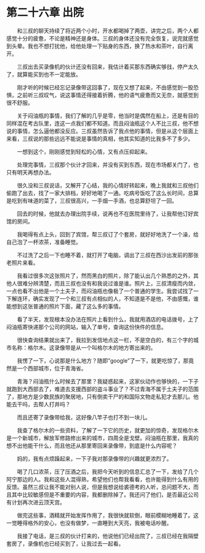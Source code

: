 # 第二十六章 出院


　　和三叔的聊天持续了将近两个小时，开水都喝掉了两壶，讲完之后，两个人都感觉十分的疲惫，不论是精神还是身体。三叔的身体还没有完全恢复，说完就感觉到头晕。我也不想打扰他，给他处理一下贴身的东西，换了热水和茶叶，自行离开。

　　三叔出去买录像机的伙计还没有回来，我估计着买那东西确实够戗，停产太久了，就算能买到也不一定能放。

　　刚才听的时候已经忘记录像带这回事了，现在又想了起来，不由感觉到一股恐惧，之前听三叔叹气，说这事情还得接着折腾，他的语气疲惫而又无奈，就感觉到很不舒服。

　　关于闷油瓶的事情，我们了解的几乎是零，他当时是偶然在船上，还是有目的同样混在考古队里，连这一点我们都不知道。而且闷油瓶这个人不比三叔，他不想说的事情，怎么逼他都没反应。三叔虽然告诉了我点他的事情，但是从这个层面上来看，三叔说的那些远远不能说是事情的真相，他其实知道的比我多不了多少。

　　一想到这个，刚刚感觉到轻松的心情，又有点压抑起来。

　　处理完事情，三叔那个伙计才回来，并没有买到东西，现在市场都关门了，也只有明天再想办法。

　　很久没和三叔说话，又解开了心结，我的心情好转起来，晚上我就和三叔他们偷跑了出去，找了一家大排档，好好地喝了一通。吃病号饭吃了这么长时间，总算是吃到有味道的菜了，三叔很高兴，一手烟一手酒，也总算舒坦了一回。

　　回去的时候，他就去办理出院手续，说再也不在医院里待了，让我帮他订好宾馆的房间。

　　我喝得有点上头，回到了宾馆，帮三叔订了个套房，就好好地洗了一个澡，给自己泡了一杯浓茶，准备睡觉。

　　不过洗了之后一下也睡不着，就打开了电脑，调出了三叔在西沙出发前的那张老照片来看。

　　我看过很多次这张照片了，然而黑白的照片，除了能认出几个熟悉的之外，其他人很难分辨清楚，而且三叔也没有和我说过谁是谁。照片上，三叔清瘦而内敛，一点也看不出他是一个土夫子，而闷油瓶也像极了一个普通的学生。我尝试找了一下解连环，确实发现了一个和三叔有点相似的人，不知道是不是他，不由感慨，谁能想到这张普通的照片下面，藏了这么多的事情。

　　看了半天，发现根本没办法在照片上看到什么，我就用酒店的电话拨号，上了闷油瓶寄快递那个公司的网站，输入了单号，查询这份快件的信息。

　　很快查询结果就出来了，我拉到发信地点这一栏，不是空白的，有三个字的城市名称：格尔木。这录像带是从一个叫格尔木的地方寄出来的。

　　我愣了一下，心说那是什么地方？随即”google”了一下，就更吃惊了，那竟然是一个西部城市，位于青海省。

　　青海？闷油瓶什么时候去了那里？我疑惑起来，这家伙动作也够快的，一下子就跑到大西部去了，难道去支援西部的盗斗事业了？不过青海不属于土夫子的范围了，那地方是少数民族的聚居地，只有倒卖干尸的和国际文物走私犯才去那儿。他能去干吗，去帮人打井吗？

　　而且还寄了录像带给我，这好像八竿子也打不到一块儿。

　　我查了格尔木的一些资料，了解了一下它的历史，就更加的惊奇，发现格尔木是一个新城市，解放军修路修出来的城市，四周全是戈壁。闷油瓶在那里，我真的想不出他能干什么，而且他还从那里寄回来录像带，到底是什么内容呢？

　　妈的，我有点烦躁起来，一下子我对那录像带的兴趣就更浓烈了。

　　喝了几口浓茶，压了压酒之后，我把今天听到的信息汇总了一下，发给了几个阿宁那边的人。我和这些人混得熟，希望他们也帮我看看，也许能得到什么有用的反馈。虽然三叔让我不能对别人说，但是我想说给裘德考的人听，总问题不大，而且其中比较敏感但是不重要的内容，我都删除掉了。我还问了他们，是否最近公司有计划再次进云顶天宫。

　　做完这些事，酒精就开始发挥作用了，我很快就软倒，眼前模糊地睡着了。这一觉睡得格外的安心，也没有做梦，一直睡到大天亮，我被电话吵醒。

　　我接了电话，是三叔的伙计打来的，他说他们已经出院了，三叔已经在我隔壁套房了，录像机也已经买到了，让我过去一起看。


